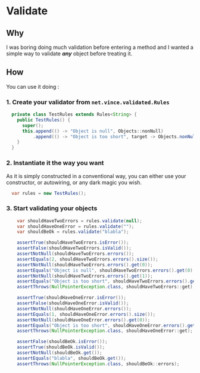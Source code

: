 # Validate

## Why

I was boring doing much validation before entering a method and I wanted
a simple way to validate ***any*** object before treating it.

## How

You can use it doing :

### 1. Create your validator from `net.vince.validated.Rules`

```java
  private class TestRules extends Rules<String> {
    public TestRules() {
      super();
      this.append(() -> "Object is null", Objects::nonNull)
          .append(() -> "Object is too short", target -> Objects.nonNull(target) && target.length() > 2);
    }
  }
```

### 2. Instantiate it the way you want

As it is simply constructed in a conventional way, you can either use your
constructor, or autowiring, or any dark magic you wish.

```java
  var rules = new TestRules();
```

### 3. Start validating your objects

```java
    var shouldHaveTwoErrors = rules.validate(null);
    var shouldHaveOneError = rules.validate("");
    var shouldBeOk = rules.validate("blabla");

    assertTrue(shouldHaveTwoErrors.isError());
    assertFalse(shouldHaveTwoErrors.isValid());
    assertNotNull(shouldHaveTwoErrors.errors());
    assertEquals(2, shouldHaveTwoErrors.errors().size());
    assertNotNull(shouldHaveTwoErrors.errors().get(0));
    assertEquals("Object is null", shouldHaveTwoErrors.errors().get(0).message());
    assertNotNull(shouldHaveTwoErrors.errors().get(1));
    assertEquals("Object is too short", shouldHaveTwoErrors.errors().get(1).message());
    assertThrows(NullPointerException.class, shouldHaveTwoErrors::get);

    assertTrue(shouldHaveOneError.isError());
    assertFalse(shouldHaveOneError.isValid());
    assertNotNull(shouldHaveOneError.errors());
    assertEquals(1, shouldHaveOneError.errors().size());
    assertNotNull(shouldHaveOneError.errors().get(0));
    assertEquals("Object is too short", shouldHaveOneError.errors().get(0).message());
    assertThrows(NullPointerException.class, shouldHaveOneError::get);

    assertFalse(shouldBeOk.isError());
    assertTrue(shouldBeOk.isValid());
    assertNotNull(shouldBeOk.get());
    assertEquals("blabla", shouldBeOk.get());
    assertThrows(NullPointerException.class, shouldBeOk::errors);
```